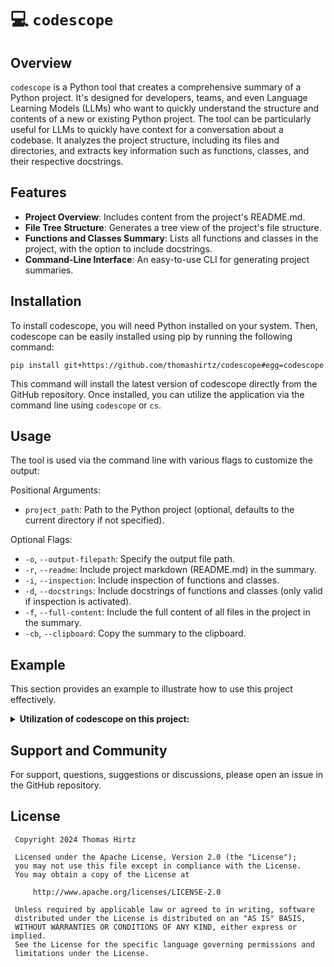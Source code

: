 # 💻 `codescope`

## Overview
`codescope` is a Python tool that creates a comprehensive summary of a Python project. It's designed for developers, teams, and even Language Learning Models (LLMs) who want to quickly understand the structure and contents of a new or existing Python project. The tool can be particularly useful for LLMs to quickly have context for a conversation about a codebase. It analyzes the project structure, including its files and directories, and extracts key information such as functions, classes, and their respective docstrings.

## Features
- **Project Overview**: Includes content from the project's README.md.
- **File Tree Structure**: Generates a tree view of the project's file structure.
- **Functions and Classes Summary**: Lists all functions and classes in the project, with the option to include docstrings.
- **Command-Line Interface**: An easy-to-use CLI for generating project summaries.

## Installation
To install codescope, you will need Python installed on your system. Then, codescope can be easily installed using pip by running the following command:

```
pip install git+https://github.com/thomashirtz/codescope#egg=codescope
```

This command will install the latest version of codescope directly from the GitHub repository. Once installed, you can utilize the application via the command line using `codescope` or `cs`.

## Usage
The tool is used via the command line with various flags to customize the output:

Positional Arguments:
- `project_path`: Path to the Python project (optional, defaults to the current directory if not specified).

Optional Flags:
- `-o`, `--output-filepath`: Specify the output file path.
- `-r`, `--readme`: Include project markdown (README.md) in the summary.
- `-i`, `--inspection`: Include inspection of functions and classes.
- `-d`, `--docstrings`: Include docstrings of functions and classes (only valid if inspection is activated).
- `-f`, `--full-content`: Include the full content of all files in the project in the summary.
- `-cb`, `--clipboard`: Copy the summary to the clipboard.


## Example

This section provides an example to illustrate how to use this project effectively.

<details>
<summary><b>Utilization of codescope on this project:</b></summary>


```bash
codescope . -i -d -cb
```


```
Project Structure:
/
    .flake8
    .gitignore
    codescope/
        analyzers/
            code_structure.py
            file_content.py
            hierarchy.py
            readme.py
            __init__.py
        config.py
        core.py
        utilities.py
        __init__.py
        __main__.py
    LICENSE
    pyproject.toml
    README.md
    requirements.txt
    setup.cfg
    setup.py

---

Key Functions and Classes:

In setup.py:


In codescope\config.py:

Function: `is_hidden_directory`
  Docstring: ```Check if a directory is hidden.
    
    Args:
        path (Path): The Path object of the directory.
    
    Returns:
        bool: True if it's a hidden directory, False otherwise.```

Function: `is_excluded_directory`
  Docstring: ```Check if a directory is in the excluded directories list or custom exclusions.
    
    Args:
        path (Path): The Path object of the directory.
        custom_exclusions (Optional[List[str]]): Custom directories to exclude.
    
    Returns:
        bool: True if it's an excluded directory, False otherwise.```

Function: `should_exclude_directory`
  Docstring: ```Determines whether a directory should be excluded from processing.
    
    Args:
        path (str): The path of the directory to be checked.
        custom_exclusions (Optional[List[str]]): Custom directories to exclude.
    
    Returns:
        bool: True if the directory should be excluded, False otherwise.```


In codescope\core.py:

Function: `compile_project_summary`
  Docstring: ```Compiles a detailed summary of a Python project from various components.
    
    This function creates a unified summary string from selected components of a project,
    such as README.md content, file tree, and summaries of functions and classes.
    The inclusion of each component is controlled by boolean flags.
    
    Args:
        project_path (str): Path to the root of the project directory.
        include_tree (bool): Include file tree structure in the summary if True.
        include_inspection (bool): Include a summary of functions and classes if True.
        include_readme (bool): Include README.md content if True.
        include_docstrings (bool): Include docstrings in the summary of functions and classes if True. Relevant only if include_inspection is True.
        include_context_prompt (bool): Include a context prompt at the beginning of the summary if True.
        include_full_file_content (bool): Include full file contents in the summary if True.
    
    Returns:
        str: A string containing the compiled project summary.```


In codescope\utilities.py:

Function: `export_summary`
  Docstring: ```Outputs the given project summary to a file, clipboard, or console.
    
    This function supports multiple modes of output for the project summary. It can write the summary
    to a specified file path, copy it to the clipboard, or print it to the console, based on the provided arguments.
    
    Args:
        summary (str): The project summary to be output.
        output_filepath (Optional[str]): The file path where the summary is to be written. If None, prints to the console.
        clipboard (bool): If True, the summary is also copied to the clipboard.
    
    Raises:
        FileNotFoundError: Raised if the specified file path does not exist.
        PermissionError: Raised if there is a permission issue writing to the file.
        IOError: Raised for other I/O related errors.```


In codescope\__init__.py:


In codescope\__main__.py:

Function: `main`
  Docstring: ```Entry point for the command line interface to generate a comprehensive summary of a Python project.
    
    This function parses command line arguments to configure the generation of a project summary.
    It allows specification of the project path, output options, and various aspects of the project
    to include in the summary. The summary can be customized to include the project's file tree,
    README content, inspection of functions and classes, and their docstrings. There's also an option
    to include the full content of the files or copy the summary to the clipboard.
    
    Command Line Arguments:
        project_path (str): The file path to the root of the Python project. Defaults to the current directory.
        -o, --output-filepath (str): Path to save the generated summary. If not specified, outputs to the console.
        -t, --tree (flag): Include the project's file tree structure in the summary.
        -r, --readme (flag): Include the project's README.md content in the summary.
        -i, --inspection (flag): Include a summary of functions and classes in the project.
        -d, --docstrings (flag): Include docstrings in the summary of functions and classes. Requires inspection flag.
        -f, --full-content (flag): Include the full content of all files in the summary.
        -cb, --clipboard (flag): Copy the generated summary to the clipboard.
    
    The function sets flags for including various components in the summary based on the user input.
    If no specific features are requested, it defaults to including all features in the summary.
    
    Example Usage:
        codescope /path/to/project -o output.txt -t -r -i -d -cb
    
    This will generate a summary of the project at '/path/to/project', including its file tree, README.md,
    a summary of functions and classes with docstrings, and copy the summary to the clipboard. The summary
    will be saved to 'output.txt'.```


In codescope\analyzers\code_structure.py:

Function: `summarize_ast_item`
  Docstring: ```Extracts and formats a summary from an AST item, which can be a function or a class.
    
    Args:
        item (Union[ast.FunctionDef, ast.ClassDef]): The AST item representing a function or class.
        include_docstrings (bool): Whether to include docstrings in the summary.
        indent_level (int): The level of indentation for formatting the summary.
    
    Returns:
        str: The formatted summary of the given AST item.```

Function: `summarize_python_file`
  Docstring: ```Extracts and summarizes functions and classes from a Python file.
    
    Args:
        filepath (Path): The path to the Python file.
        include_docstring (bool): Whether to include docstrings in the summary.
    
    Returns:
        str: The summary of functions and classes in the given file.```

Function: `summarize_project_code`
  Docstring: ```Generates a summary of functions and classes for all Python files in the specified directory.
    
    Args:
        path (Union[str, Path]): The path to the directory to summarize.
        include_docstrings (bool): Whether to include docstrings in the summary.
    
    Returns:
        str: The comprehensive summary of all functions and classes in the directory.```


In codescope\analyzers\file_content.py:

Function: `extract_file_contents`
  Docstring: ```Generates a summary of the contents of all Python files in the specified directory.
    
    Args:
        path (Union[str, Path]): The path to the directory to summarize.
    
    Returns:
        str: A comprehensive summary of the contents of all Python files in the directory.```


In codescope\analyzers\hierarchy.py:

Function: `generate_file_hierarchy`
  Docstring: ```Generates a visual tree structure of the file system starting from the specified path.
    
    This function traverses the directory tree starting from the given path, creating
    a string representation of the directory and file structure. It allows for configurable
    indentation and the option to include or exclude files in the output.
    
    Args:
        path (str): The root directory from which to start generating the tree structure.
        indent_size (int): The size of the indentation for each level of the tree (default is 4).
        include_files (bool): Flag to include files in the tree structure (default is True).
    
    Returns:
        str: A string representation of the tree structure of the file system.```


In codescope\analyzers\readme.py:

Function: `get_readme_content`
  Docstring: ```Retrieves the content of the README.md file from the specified project path.
    
    Attempts to read and return the contents of README.md located in the project directory.
    If the file does not exist, a default message indicating its absence is returned.
    
    Args:
        project_path (str): The path to the project directory containing README.md.
    
    Returns:
        str: The content of README.md, or a message if the file is not found.
    
    Raises:
        FileNotFoundError: Raised if README.md does not exist at the specified path, but handled internally.```


In codescope\analyzers\__init__.py:

---

```

</details>

## Support and Community
For support, questions, suggestions or discussions, please open an issue in the GitHub repository.

## License

     Copyright 2024 Thomas Hirtz

     Licensed under the Apache License, Version 2.0 (the "License");
     you may not use this file except in compliance with the License.
     You may obtain a copy of the License at

         http://www.apache.org/licenses/LICENSE-2.0

     Unless required by applicable law or agreed to in writing, software
     distributed under the License is distributed on an "AS IS" BASIS,
     WITHOUT WARRANTIES OR CONDITIONS OF ANY KIND, either express or implied.
     See the License for the specific language governing permissions and
     limitations under the License.

